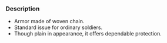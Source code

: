 ### Description
- Armor made of woven chain.
- Standard issue for ordinary soldiers.
- Though plain in appearance, it offers dependable protection.
